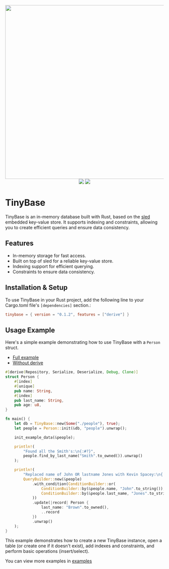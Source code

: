 <p align="center">
	<img width="550" src="https://raw.githubusercontent.com/JSH32/tinybase/master/.github/banner.png"><br>
	<img src="https://img.shields.io/badge/contributions-welcome-orange.svg">
	<img src="https://img.shields.io/badge/Made%20with-%E2%9D%A4-ff69b4?logo=love">
</p>

# TinyBase

TinyBase is an in-memory database built with Rust, based on the [sled](https://github.com/spacejam/sled) embedded key-value store. It supports indexing and constraints, allowing you to create efficient queries and ensure data consistency.

## Features
- In-memory storage for fast access.
- Built on top of sled for a reliable key-value store.
- Indexing support for efficient querying.
- Constraints to ensure data consistency.

## Installation & Setup

To use TinyBase in your Rust project, add the following line to your Cargo.toml file's `[dependencies]` section.:

```toml
tinybase = { version = "0.1.2", features = ["derive"] }
```

## Usage Example

Here's a simple example demonstrating how to use TinyBase with a `Person` struct.

- [Full example](https://github.com/JSH32/tinybase/blob/master/tinybase/examples/people_derive.rs)
- [Without derive](https://github.com/JSH32/tinybase/blob/master/tinybase/examples/people.rs)

```rust
#[derive(Repository, Serialize, Deserialize, Debug, Clone)]
struct Person {
    #[index]
    #[unique]
    pub name: String,
    #[index]
    pub last_name: String,
    pub age: u8,
}

fn main() {
    let db = TinyBase::new(Some("./people"), true);
    let people = Person::init(&db, "people").unwrap();

    init_example_data(&people);

    println!(
        "Found all the Smith's:\n{:#?}",
        people.find_by_last_name("Smith".to_owned()).unwrap()
    );

    println!(
        "Replaced name of John OR lastname Jones with Kevin Spacey:\n{:#?}",
        QueryBuilder::new(&people)
            .with_condition(ConditionBuilder::or(
                ConditionBuilder::by(&people.name, "John".to_string()),
                ConditionBuilder::by(&people.last_name, "Jones".to_string()),
            ))
            .update(|record| Person {
                last_name: "Brown".to_owned(),
                ..record
            })
            .unwrap()
    );
}
```

This example demonstrates how to create a new TinyBase instance, open a table (or create one if it doesn't exist), add indexes and constraints, and perform basic operations (insert/select).

You can view more examples in [examples](https://github.com/JSH32/tinybase/tree/master/tinybase/examples)
